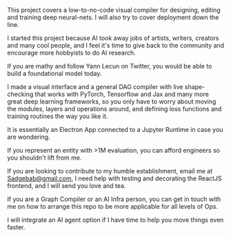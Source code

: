 This project covers a low-to-no-code visual compiler for designing, editing and training deep neural-nets. I will also try to cover deployment down the line. 

I started this project because AI took away jobs of artists, writers, creators and many cool people, and I feel it's time to give back to the community and encourage more 
hobbyists to do AI research. 

If you are mathy and follow Yann Lecun on Twitter, you would be able to build a foundational model today. 

I made a visual interface and a general DAG compiler with live shape-checking that works with PyTorch, Tensorflow and Jax and many more great deep learning frameworks, so you only have to worry about moving the modules, layers and operations around, and defining loss functions and training routines the way you like it. 

It is essentially an Electron App connected to a Jupyter Runtime in case you are wondering. 

If you represent an entity with >1M evaluation, you can afford engineers so you shouldn't lift from me. 

If you are looking to contribute to my humble establishment, email me at Sadgebab@gmail.com, I need help with testing and decorating the ReactJS frontend, and I will send you love and tea. 

If you are a Graph Compiler or an AI Infra person, you can get in touch with me on how to arrange this repo to be more applicable for all levels of Ops. 

I will integrate an AI agent option if I have time to help you move things even faster. 


